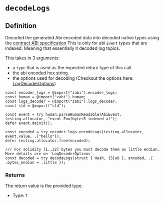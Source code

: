 # `decodeLogs`

## Definition
Decoded the generated Abi encoded data into decoded native types using the [contract ABI specification](https://docs.soliditylang.org/en/latest/abi-spec.html#json)
This is only for abi `Event` types that are indexed. Meaning that essentially it decoded log topics.

This takes in 3 arguments:

- a `type` that is used as the expected return type of this call.
- the abi encoded hex string.
- the options used for decoding (Checkout the options here: [LogDecoderOptions](/api/abi_utils/types#logdecoderoptions))

```zig
const encoder_logs = @import("zabi").encoder_logs;
const human = @import("zabi").humam;
const logs_decoder = @import("zabi").logs_decoder;
const std = @import("std");

const event = try human.parseHumanReadable(AbiEvent, testing.allocator, "event Foo(bytes5 indexed a)");
defer event.deinit();

const encoded = try encoder_logs.encodeLogs(testing.allocator, event.value, .{"hello"});
defer testing.allocator.free(encoded);

/// For solidity [1..32] bytes you must decode them as little endian. More details are on `LogDecoderOptions`.
const decoded = try decodeLogs(struct { Hash, [5]u8 }, encoded, .{ .bytes_endian = .little });
```

### Returns

The return value is the provided type.

- Type: `T`

